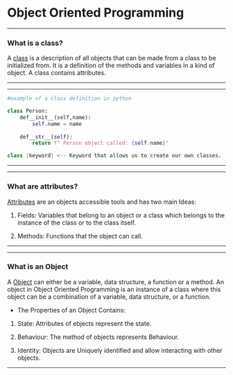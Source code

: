 # Object Oriented Programming
---

### What is a class?

A [class](https://techtarget.com/whatis/definition/class#:~:text=In%20object-oriented%20programming%2C%20a,ideas%20of%20object-oriented%20programming.) is a description of all objects that can be made from a class to be initialized from. It is a definition of the methods and variables in a kind of object. A class contains attributes.
    

---

---
```python
#example of a class definition in python

class Person:
    def__init__(self,name):
        self.name = name
    
    def__str__(self):
        return f" Person object called: {self.name}"

class |keyword| <-- Keyword that allows us to create our own classes.
```
---
---
### What are attributes?

[Attributes](https://www.freecodecamp.org/news/python-attributes-class-and-instance-attribute-examples/#:~:text=To%20give%20a%20basic%20definition,same%20for%20every%20new%20object.) are an objects accessible tools and has two main Ideas:

1. Fields: Variables that belong to an object or a class which belongs to the instance of the class or to the class itself.

2. Methods: Functions that the object can call.
---
---
### What is an Object

A [Object](https://www.javatpoint.com/what-is-an-object-in-python) can either be a variable, data structure, a function or a method. An object in Object Oriented Programming is an instance of a class where this object can be a combination of a variable, data structure, or a function.

- The Properties of an Object Contains:

1. State: Attributes of ebjects represent the state.

2. Behaviour: The method of objects represents Behaviour.

3. Identity: Objects are Uniquely identified  and allow interacting with other objects.
---

